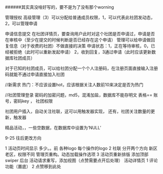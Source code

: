 ######其实真没啥好写的，要不是为了没有那个worning

管理授权
    高级管理（3）可以分配给普通成员权限，1，可以代表此社团发动态，2，可以管理申请

申请信息提交
    在社团详情页，要查询用户此时对这个社团是否申请过，申请是否在审核中（至少在提交的时候判断是否已经存在这个申请）
    管理可以给申请做回复信息（对于收费的社团）不做直接的决策
    申请状态：1，正在等待审核，0，已经被拒绝（此时可以重新发起申请）  2，收到回复，3通过申请（此时应该更新数据库社团成员）


对于已知的社团成员，可以给社团分配一个个人注册码，在注册页面直接输入注册码就能不通过申请直接加入社团


//新需求
热门：不应该设置hot，应该根据关注人数前10来决定是否为热门

//社团管理登录
密码的加密问题，md5，混淆加盐，数据库不能存明文
表格== 账号，密码key ， 社团权限


社团用户插入，自动关注社联，这可以用触发器实现，
还有，社团关注数量的更新，触发器

精品活动，，一些空数据，在数据库中设置为‘NULL’

9-25
往后更改方向

1 活动页时间显示  多少。。前
    各种logo
    每个操作的logo
2 社联 分开两个方向 新区老区，权限不同
    管理页重构。动态加载操作选项
3 活动页重新排版
    添加顶部swiper
    后台 活动请求重写，添加视图（点赞需要点开后处理）
    活动详情页
        1 评论功能（置底）
        2 点赞移到此处
    